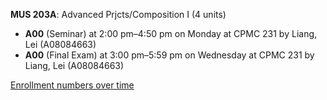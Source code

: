 **MUS 203A**: Advanced Prjcts/Composition I (4 units)

- **A00** (Seminar) at 2:00 pm–4:50 pm on Monday at CPMC 231 by Liang, Lei (A08084663)
- **A00** (Final Exam) at 3:00 pm–5:59 pm on Wednesday at CPMC 231 by Liang, Lei (A08084663)

[Enrollment numbers over time](./MUS203A.tsv)
